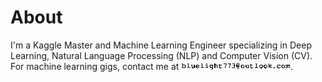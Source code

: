# About

I'm a Kaggle Master and Machine Learning Engineer specializing in Deep Learning,  Natural Language Processing (NLP) and Computer Vision (CV).  For machine learning gigs, contact me at [![](images/mail.gif)](#). 

